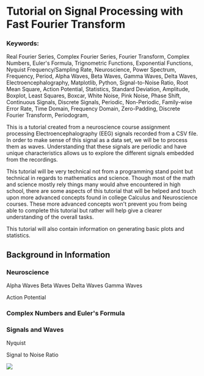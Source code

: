 # Tutorial on Signal Processing with Fast Fourier Transform

### Keywords: 
Real Fourier Series, Complex Fourier Series, Fourier Transform, Complex Numbers, Euler's Formula, Trignometric Functions, Exponential Functions, Nyquist Frequency/Sampling Rate, Neuroscience, Power Spectrum, Frequency, Period, Alpha Waves, Beta Waves, Gamma Waves, Delta Waves, Electroencephalography, Matplotlib, Python, Signal-to-Noise Ratio, Root Mean Square, Action Potential, Statistics, Standard Deviation, Amplitude, Boxplot, Least Squares, Boxcar, White Noise, Pink Noise, Phase Shift, Continuous Signals, Discrete Signals, Periodic, Non-Periodic, Family-wise Error Rate, Time Domain, Frequency Domain, Zero-Padding, Discrete Fourier Transform, Periodogram, 


This is a tutorial created from a neuroscience course assignment processing Electroencephalography (EEG) signals recorded from a CSV file. In order to make sense of this signal as a data set, we will be to process them as waves. Understanding that these signals are periodic and have unique characteristics allows us to explore the different signals embedded from the recordings.

This tutorial will be very technical not from a programming stand point but technical in regards to mathematics and science. Though most of the math and science mostly rely things many would ahve encountered in high school, there are some aspects of this tutorial that will be helped and touch upon more advanced concepts found in college Calculus and Neuroscience courses. These more advanced concepts won't prevent you from being able to complete this tutorial but rather will help give a clearer understanding of the overall tasks. 

This tutorial will also contain information on generating basic plots and statistics.

## Background in Information

### Neuroscience
Alpha Waves
Beta Waves
Delta Waves 
Gamma Waves

Action Potential 

### Complex Numbers and Euler's Formula


### Signals and Waves

Nyquist

Signal to Noise Ratio


<img src="https://render.githubusercontent.com/render/math?math=e^{i \pi} = -1">


